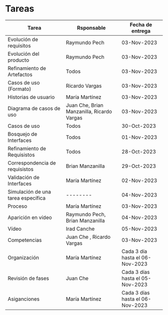 # Tareas 


| Tarea | Rsponsable | Fecha de entrega |
| -------- | -------- | -------- |
| Evolución de requisitos  | Raymundo Pech   | 03-Nov-2023   |
| Evolución del producto | Raymundo Pech | 03-Nov-2023 |
| Refinamiento de Artefactos| Todos | 03-Nov-2023 |
| Casos de uso (Formato)   | Ricardo Vargas    | 03-Nov-2023    |
| Historias de usuario | María Martínez | 03-Nov-2023 |
| Diagrama de casos de uso | Juan Che, Brian Manzanilla, Ricardo Vargas | 03-Nov-2023|
| Casos de uso| Todos  | 30-Oct-2023    |
| Bosquejo de Interfaces | Todos|01-Nov-2023 |
| Refinamiento de Requisistos|Todos  | 28-Oct-2023 |
| Correspondencia de requisistos  | Brian Manzanilla  | 29-Oct-2023    |
| Validación de Interfaces | María Martínez| 02-Nov-2023 |
| Simulación de una tarea específica | -------- | 04-Nov-2023 |
| Proceso   | María Martínez   | 03-Nov-2023     |
| Aparición en vídeo | Raymundo Pech, Brian Manzanilla| 04-Nov-2023 |
| Vídeo | Irad Canche| 05-Nov-2023 |
| Competencias   | Juan Che , Ricardo Vargas   | 03-Nov-2023  |
| Organización | María Martínez | Cada 3 día hasta el 06-Nov-2023 |
| Revisión de fases | Juan Che | Cada 3 días hasta el 05-Nov-2023|
| Asiganciones   | María Martínez    | Cada 3 días hasta el 06-Nov-2023    |
